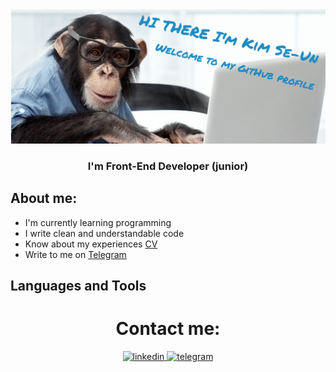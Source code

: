 <img src="./image/header.png" alt="theme">
<h3 id="header" align="center"> I'm Front-End Developer (junior)</h3>

## About me: 
* I'm currently learning programming
* I write clean and understandable code
* Know about my experiences [CV](https://spb.hh.ru/resume/a8076163ff0ce127950039ed1f5852746e4b6c)
* Write to me on [Telegram](https://t.me/skim1994)

## Languages and Tools
[](./image/html5-original.svg)


<div id="contacts" align="center">
  <h1>Contact me:</h1>
  <a href="https://www.linkedin.com/in/se-un-kim-278542215/">
    <img src="https://shields.io./badge/Linkedin-skyblue?style=for-the-badge&logo=linkedin&logoColor=white&color=blue" alt="linkedin">
  </a>
  <a href="https://t.me/skim1994">
    <img src="https://shields.io./badge/Telegram-skyblue?style=for-the-badge&logo=Telegram&logoColor=white&color=blue" alt="telegram">
  </a>
</div>